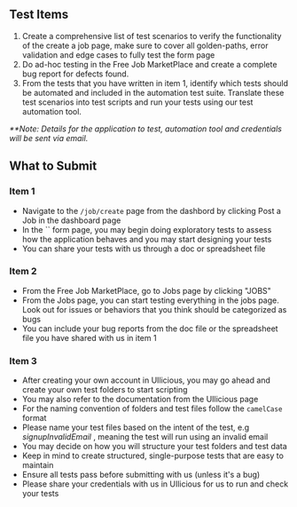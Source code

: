 ## Test Items
1. Create a comprehensive list of test scenarios to verify the functionality of the create a job page, make sure to cover all golden-paths, error validation and edge cases to fully test the form page
3. Do ad-hoc testing in the Free Job MarketPlace and create a complete bug report for defects found. 
4. From the tests that you have written in item 1, identify which tests should be automated and included in the automation test suite. Translate these test scenarios into test scripts and run your tests using our test automation tool. 

_**Note: Details for the application to test, automation tool and credentials will be sent via email._


## What to Submit

### Item 1
- Navigate to the `/job/create` page from the dashbord by clicking Post a Job in the dashboard page
- In the `` form page, you may begin doing exploratory tests to assess how the application behaves and you may start designing your tests
- You can share your tests with us through a doc or spreadsheet file

### Item 2
- From the Free Job MarketPlace, go to Jobs page by clicking "JOBS"
- From the Jobs page, you can start testing everything in the jobs page. Look out for issues or behaviors that you think should be categorized as bugs
- You can include your bug reports from the doc file or the spreadsheet file you have shared with us in item 1

### Item 3
  - After creating your own account in UIlicious, you may go ahead and create your own test folders to start scripting
  - You may also refer to the documentation from the UIlicious page
  - For the naming convention of folders and test files follow the `camelCase` format
  - Please name your test files based on the intent of the test, e.g _signupInvalidEmail_ , meaning the test will run using an invalid email
  - You may decide on how you will structure your test folders and test data
  - Keep in mind to create structured, single-purpose tests that are easy to maintain
  - Ensure all tests pass before submitting with us (unless it's a bug) 
  - Please share your credentials with us in UIlicious for us to run and check your tests
